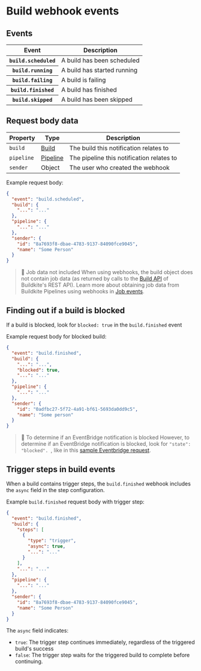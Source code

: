 # Build webhook events

## Events

<table>
  <thead>
    <tr><th>Event</th><th>Description</th></tr>
  </thead>
  <tbody>
    <tr><th><code>build.scheduled</code></th><td>A build has been scheduled</td></tr>
    <tr><th><code>build.running</code></th><td>A build has started running</td></tr>
    <tr><th><code>build.failing</code></th><td>A build is failing</td></tr>
    <tr><th><code>build.finished</code></th><td>A build has finished</td></tr>
    <tr><th><code>build.skipped</code></th><td>A build has been skipped</td></tr>
  </tbody>
</table>

## Request body data

<table>
  <thead>
    <tr><th>Property</th><th>Type</th><th>Description</th></tr>
  </thead>
  <tbody>
    <tr>
      <td><code>build</code></td>
      <td><a href="/docs/api/builds">Build</a></td>
      <td>The build this notification relates to</td>
    </tr>
    <tr>
      <td><code>pipeline</code></td>
      <td><a href="/docs/api/pipelines">Pipeline</a></td>
      <td>The pipeline this notification relates to</td>
    </tr>
    <tr>
      <td><code>sender</code></td>
      <td>Object</td>
      <td>The user who created the webhook</td>
    </tr>
  </tbody>
</table>

Example request body:

```json
{
  "event": "build.scheduled",
  "build": {
    "...": "..."
  },
  "pipeline": {
    "...": "..."
  },
  "sender": {
    "id": "8a7693f8-dbae-4783-9137-84090fce9045",
    "name": "Some Person"
  }
}
```

> 📘 Job data not included
> When using webhooks, the build object does not contain job data (as returned by calls to the [Build API](/docs/apis/rest-api/builds) of Buildkite's REST API). Learn more about obtaining job data from Buildkite Pipelines using webhooks in [Job events](/docs/webhooks/pipelines/job_events).


## Finding out if a build is blocked

If a build is blocked, look for `blocked: true` in the `build.finished` event

Example request body for blocked build:

```json
{
  "event": "build.finished",
  "build": {
    "...": "...",
    "blocked": true,
    "...": "..."
  },
  "pipeline": {
    "...": "..."
  },
  "sender": {
    "id": "0adfbc27-5f72-4a91-bf61-5693da0dd9c5",
    "name": "Some person"
  }
}
```

> 📘 To determine if an EventBridge notification is blocked
> However, to determine if an EventBridge notification is blocked, look for <code>"state": "blocked". </code>, like in this <a href="/docs/pipelines/integrations/observability/amazon-eventbridge#events-build-blocked">sample Eventbridge request</a>.

## Trigger steps in build events

When a build contains trigger steps, the `build.finished` webhook includes the `async` field in the step configuration.

Example `build.finished` request body with trigger step:

```json
{
  "event": "build.finished",
  "build": {
    "steps": [
      {
        "type": "trigger",
        "async": true,
        "...": "..."
      }
    ],
    "...": "..."
  },
  "pipeline": {
    "...": "..."
  },
  "sender": {
    "id": "8a7693f8-dbae-4783-9137-84090fce9045",
    "name": "Some Person"
  }
}
```

The `async` field indicates:
- `true`: The trigger step continues immediately, regardless of the triggered build's success
- `false`: The trigger step waits for the triggered build to complete before continuing.
